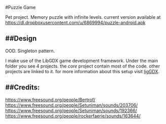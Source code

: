 #Puzzle Game

Pet project.
Memory puzzle with infinite levels.
current version available at https://dl.dropboxusercontent.com/u/6869994/puzzle-android.apk

##Design
-------
OOD.
Singleton pattern.

I make use of the LibGDX game development framework.
Under the main folder you see 4 projects.
the *core* project contain most of the code. other projects are linked to it.
for more information about this setup visit [ligGDX](http://libgdx.badlogicgames.com/).

##Credits:
--------
https://www.freesound.org/people/Bertrof/
https://www.freesound.org/people/Setuniman/sounds/203706/
https://www.freesound.org/people/Setuniman/sounds/192366/
https://www.freesound.org/people/rockerfaerie/sounds/163644/